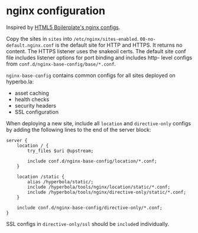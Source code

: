 # nginx configuration

Inspired by [HTML5 Boilerplate's nginx configs](https://github.com/h5bp/server-configs-nginx).

Copy the sites in `sites` into `/etc/nginx/sites-enabled`. `00-no-default.nginx.conf` is the
default site for HTTP and HTTPS. It returns no content. The HTTPS listener uses the snakeoil
certs. The default site conf file includes listener options for port binding and includes http-
level configs from `conf.d/nginx-base-config/base/*.conf`.

`nginx-base-config` contains common configs for all sites deployed on hyperbo.la:

* asset caching
* health checks
* security headers
* SSL configuration

When deploying a new site, include all `location` and `directive-only` configs by adding the
following lines to the end of the server block:

```nginx
server {
    location / {
        try_files $uri @upstream;

        include conf.d/nginx-base-config/location/*.conf;
    }
    
    location /static {
        alias /hyperbola/static/;
        include /hyperbola/tools/nginx/location/static/*.conf;
        include /hyperbola/tools/nginx/directive-only/static/*.conf;
    }
    
    include conf.d/nginx-base-config/directive-only/*.conf;
}
```

SSL configs in `directive-only/ssl` should be `include`d individually.
